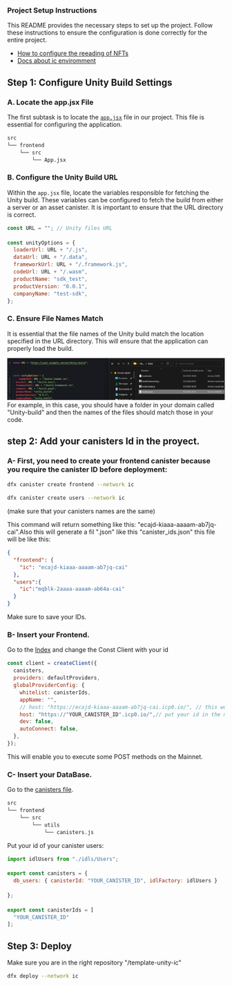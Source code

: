
### Project Setup Instructions
This README provides the necessary steps to set up the project. Follow these instructions to ensure the configuration is done correctly for the entire project.

- [How to configure the reeading of NFTs](./Docs/NftReader.md)
- [Docs about ic enviromment ](./Docs/IcDocs.md)

## Step 1: Configure Unity Build Settings

### A. Locate the app.jsx File
The first subtask is to locate the [`app.jsx`](./src/frontend/src/App.jsx) file in our project. This file is essential for configuring the application.
```bash 
src
└── frontend
    └── src
        └── App.jsx
```

### B. Configure the Unity Build URL
Within the `app.jsx` file, locate the variables responsible for fetching the Unity build. These variables can be configured to fetch the build from either a server or an asset canister. It is important to ensure that the URL directory is correct.
```js
const URL = ""; // Unity files URL

const unityOptions = {
  loaderUrl: URL + "/.js",
  dataUrl: URL + "/.data",
  frameworkUrl: URL + "/.framework.js",
  codeUrl: URL + "/.wasm",
  productName: "sdk_test",
  productVersion: "0.0.1",
  companyName: "test-sdk",
};
```
### C. Ensure File Names Match
It is essential that the file names of the Unity build match the location specified in the URL directory. This will ensure that the application can properly load the build.

![files names](/Docs/image.png)
For example, in this case, you should have a folder in your domain called "Unity-build" and then the names of the files should match those in your code.


## step 2: Add your canisters Id in the proyect.

### A- First, you need to create your frontend canister because you require the canister ID before deployment:
 ```bash
 dfx canister create frontend --network ic 
  ``` 
```bash
dfx canister create users --network ic 
``` 
(make sure that your canisters names are the same)

This command will return something like this: "ecajd-kiaaa-aaaam-ab7jq-cai".Also this will generate a fil ".json" like this 
"canister_ids.json"
this file will be like this:
```json
{
  "frontend": {
    "ic": "ecajd-kiaaa-aaaam-ab7jq-cai"
  },
  "users":{
    "ic":"mqblk-2aaaa-aaaam-ab64a-cai"
  }
}

``` 
 Make sure to save your IDs.

### B- Insert your Frontend.
Go to the [Index](../src/frontend/src/index.jsx) and change the Const Client with your id
```js 
const client = createClient({
  canisters,
  providers: defaultProviders,
  globalProviderConfig: {
    whitelist: canisterIds,
    appName: "",
    // host: "https://ecajd-kiaaa-aaaam-ab7jq-cai.icp0.io/", // this would be mine 
    host: "https://"YOUR_CANISTER_ID".icp0.io/",// put your id in the middle of "https://" and ".icp0"
    dev: false,
    autoConnect: false,
  },
});
```
This will enable you to execute some POST methods on the Mainnet.

### C- Insert your DataBase.
Go to the [canisters file](../src/frontend/src/utils/canisters.js).
``` bash
src
└── frontend
    └── src
        └── utils
            └── canisters.js
```
Put your id of your canister users:
```js 
import idlUsers from "./idls/Users";

export const canisters = {
  db_users: { canisterId: "YOUR_CANISTER_ID", idlFactory: idlUsers }

};

export const canisterIds = [
  "YOUR_CANISTER_ID"
];

```
## Step 3: Deploy 
Make sure you are in the right repository "/template-unity-ic"
```bash
dfx deploy --network ic 
``` 

